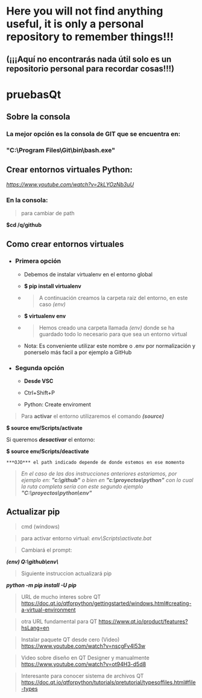 # Here you will not find anything useful, it is only a personal repository to remember things!!!
## (¡¡¡Aquí no encontrarás nada útil solo es un repositorio personal para recordar cosas!!!)
# pruebasQt
## Sobre la consola
### La mejor opción es la consola de GIT que se encuentra en:
### "C:\Program Files\Git\bin\bash.exe"
## Crear entornos virtuales Python: 
*https://www.youtube.com/watch?v=2kLYOzNb3uU*

### En la consola:

>para cambiar de path

**$cd /q/github**

## Como crear entornos virtuales
*   ### Primera opción
    * Debemos de instalar virtualenv en el entorno global

    * **$ pip install virtualenv**

    *   >A continuación creamos la carpeta raiz del entorno, en este caso *(env)*

    *   **$ virtualenv env**

    *   >Hemos creado una carpeta llamada *(env)* donde se ha guardado todo lo necesario
para que sea un entorno virtual

    *   Nota: Es conveniente utilizar este nombre o .env por normalización y ponerselo más facil a por ejemplo a GitHub
* ### Segunda opción

    *   **Desde VSC**
    
    *   Ctrl+Shift+P
    *   Python: Create enviroment
    
>Para **activar** el entorno utilizaremos el comando ***(source)***

**$ source env/Scripts/activate**

Si queremos ***desactivar*** el entorno:

**$ source env/Scripts/deactivate**

    ***OJO*** el path indicado depende de donde estemos en ese momento

>*En el caso de las dos instrucciones anteriores estariamos, por ejemplo en:* ***"c:\github\"** o bien en **"c:\proyectos\python\"***
*con lo cual la ruta completa sería con este segundo ejemplo **"C:\proyectos\python\env\"***


## Actualizar pip
>cmd (windows)

>para activar entorno virtual: *env\Scripts\activate.bat*

>Cambiará el prompt:

***(env) Q:\github\env\\***

>Siguiente instruccion actualizará pip

***python -m pip install -U pip***

>URL de mucho interes sobre QT
https://doc.qt.io/qtforpython/gettingstarted/windows.html#creating-a-virtual-environment

>otra URL fundamental para QT
https://www.qt.io/product/features?hsLang=en

>Instalar paquete QT desde cero (Video)
https://www.youtube.com/watch?v=nscgFv4l53w

>Video sobre diseño en QT Designer y manualmente
https://www.youtube.com/watch?v=ot94H3-d5d8

>Interesante para conocer sistema de archivos QT
https://doc.qt.io/qtforpython/tutorials/pretutorial/typesoffiles.html#file-types





